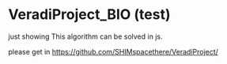 # VeradiProject_BIO (test)

just showing This algorithm can be solved in js.

please get in https://github.com/SHIMspacethere/VeradiProject/
